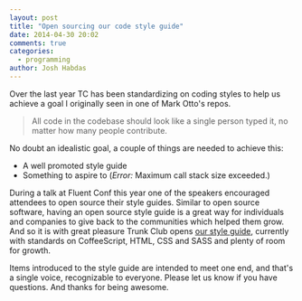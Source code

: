 ```yaml
---
layout: post
title: "Open sourcing our code style guide"
date: 2014-04-30 20:02
comments: true
categories:
  - programming
author: Josh Habdas
---
```


Over the last year TC has been standardizing on coding styles to help us achieve a goal I originally seen in one of Mark Otto's repos.

> All code in the codebase should look like a single person typed it, no matter how many people contribute.

No doubt an idealistic goal, a couple of things are needed to achieve this:

- A well promoted style guide
- Something to aspire to (_Error:_ Maximum call stack size exceeded.)

During a talk at Fluent Conf this year one of the speakers encouraged attendees to open source their style guides. Similar to open source software, having an open source style guide is a great way for individuals and companies to give back to the communities which helped them grow. And so it is with great pleasure Trunk Club opens [our style guide](https://github.com/trunkclub/styleguide), currently with standards on CoffeeScript, HTML, CSS and SASS and plenty of room for growth.

Items introduced to the style guide are intended to meet one end, and that's a single voice, recognizable to everyone. Please let us know if you have questions. And thanks for being awesome.